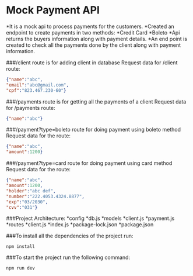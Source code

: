 # Mock Payment API
*It is a mock api to process payments for the customers.
*Created an endpoint to create payments in two methods:
    *Credit Card
    *Boleto
*Api returns the buyers information along with payment details.
*An end point is created to check all the payments done by the client along with payment information.

###/client route is for adding client in database
Request data for /client route:
```json
{"name":"abc",
"email":"abc@gmail.com",
"cpf":"823.467.230-60"}
```

###/payments route is for getting all the payments of a client
Request data for /payments route:
```json
{"name":"abc"}
```
###/payment?type=boleto route for doing payment using boleto method
Request data for the route:
```json
{"name":"abc",
"amount":1200}
```

###/payment?type=card route for doing payment using card method
Request data for the route:
```json
{"name":"abc",
"amount":1200,
"holder":"abc def",
"number":"222.4053.4324.8877",
"exp":"03/2030",
"cvv":"031"}
```

###Project Architecture:
*config
  *db.js
*models
  *client.js
  *payment.js
*routes
  *client.js
*index.js
*package-lock.json
*package.json

###To install all the dependencies of the project run:
```node
npm install
```

###To start the project run the following command:
```node
npm run dev
```
